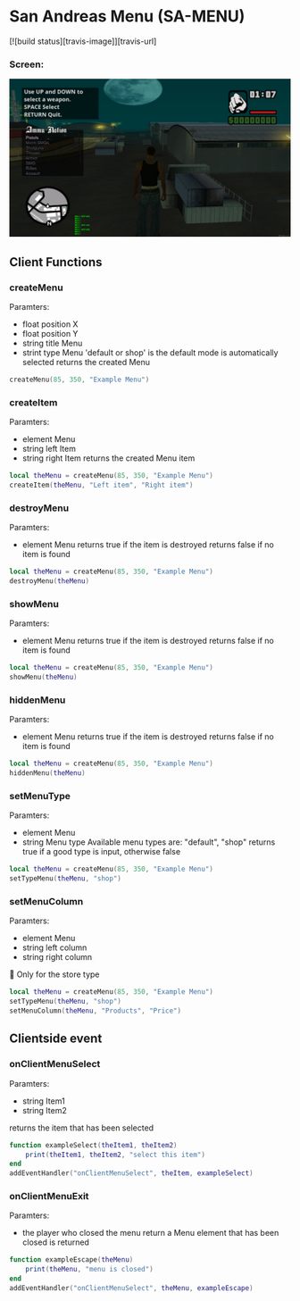 # San Andreas Menu (SA-MENU)
[![build status][travis-image]][travis-url]

### Screen:
[![Actions Status](https://github.com/httpRick/SA-Menu/blob/master/screen.svg)](https://github.com/github/SA-Menu/actions)

## Client Functions

### createMenu
Paramters:
* float position X
* float position Y
* string title Menu
* strint type Menu 'default or shop' is the default mode is automatically selected
returns the created Menu

```lua
createMenu(85, 350, "Example Menu")
```

### createItem
Paramters:
* element Menu
* string left Item
* string right Item
returns the created Menu item

```lua
local theMenu = createMenu(85, 350, "Example Menu")
createItem(theMenu, "Left item", "Right item")
```

### destroyMenu
Paramters:
* element Menu
returns true if the item is destroyed returns false if no item is found
```lua
local theMenu = createMenu(85, 350, "Example Menu")
destroyMenu(theMenu)
```

### showMenu
Paramters:
* element Menu
returns true if the item is destroyed returns false if no item is found
```lua
local theMenu = createMenu(85, 350, "Example Menu")
showMenu(theMenu)
```

### hiddenMenu
Paramters:
* element Menu
returns true if the item is destroyed returns false if no item is found
```lua
local theMenu = createMenu(85, 350, "Example Menu")
hiddenMenu(theMenu)
```

### setMenuType
Paramters:
* element Menu
* string Menu type
Available menu types are: "default", "shop"
returns true if a good type is input, otherwise false
```lua
local theMenu = createMenu(85, 350, "Example Menu")
setTypeMenu(theMenu, "shop")
```
### setMenuColumn
Paramters:
* element Menu
* string left column
* string right column

🔴 Only for the store type
```lua
local theMenu = createMenu(85, 350, "Example Menu")
setTypeMenu(theMenu, "shop")
setMenuColumn(theMenu, "Products", "Price")
```




## Clientside event

### onClientMenuSelect
Paramters:
* string Item1
* string Item2

returns the item that has been selected

```lua
function exampleSelect(theItem1, theItem2)
    print(theItem1, theItem2, "select this item")
end
addEventHandler("onClientMenuSelect", theItem, exampleSelect)
```

### onClientMenuExit
Paramters:
* the player who closed the menu
return a Menu element that has been closed is returned

```lua
function exampleEscape(theMenu)
    print(theMenu, "menu is closed")
end
addEventHandler("onClientMenuSelect", theMenu, exampleEscape)
```
